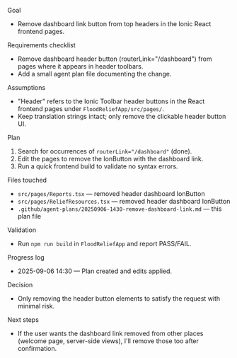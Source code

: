 Goal
- Remove dashboard link button from top headers in the Ionic React frontend pages.

Requirements checklist
- Remove dashboard header button (routerLink="/dashboard") from pages where it appears in header toolbars.
- Add a small agent plan file documenting the change.

Assumptions
- "Header" refers to the Ionic Toolbar header buttons in the React frontend pages under `FloodReliefApp/src/pages/`.
- Keep translation strings intact; only remove the clickable header button UI.

Plan
1. Search for occurrences of `routerLink="/dashboard"` (done).
2. Edit the pages to remove the IonButton with the dashboard link.
3. Run a quick frontend build to validate no syntax errors.

Files touched
- `src/pages/Reports.tsx` — removed header dashboard IonButton
- `src/pages/ReliefResources.tsx` — removed header dashboard IonButton
- `.github/agent-plans/20250906-1430-remove-dashboard-link.md` — this plan file

Validation
- Run `npm run build` in `FloodReliefApp` and report PASS/FAIL.

Progress log
- 2025-09-06 14:30 — Plan created and edits applied.

Decision
- Only removing the header button elements to satisfy the request with minimal risk.

Next steps
- If the user wants the dashboard link removed from other places (welcome page, server-side views), I'll remove those too after confirmation.
